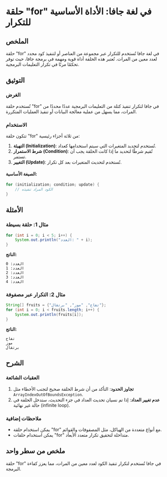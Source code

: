 <!--
Meta Description: # حلقة "for" في لغة جافا: الأداة الأساسية للتكرار ## الملخص حلقة "for" في لغة جافا تُستخدم للتكرار عبر مجموعة من العناصر أو لتنفيذ كود محدد لعدد معين ...
Meta Keywords: حلقة, العدد, جافا, ستخدم, الحلقة
-->

# حلقة "for" في لغة جافا: الأداة الأساسية للتكرار

## الملخص
حلقة "for" في لغة جافا تُستخدم للتكرار عبر مجموعة من العناصر أو لتنفيذ كود محدد لعدد معين من المرات. تُعتبر هذه الحلقة أداة قوية ومهمة في برمجة جافا، حيث توفر تحكمًا مرنًا في تكرار التعليمات البرمجية.

## التوثيق
### الغرض
تُستخدم حلقة "for" في جافا لتكرار تنفيذ كتلة من التعليمات البرمجية عددًا محددًا من المرات، مما يسهل من عملية معالجة البيانات أو تنفيذ العمليات المتكررة.

### الاستخدام
تتكون حلقة "for" من ثلاثة أجزاء رئيسية:
1. **التهيئة (Initialization)**: تُستخدم لتحديد المتغيرات التي سيتم استخدامها كعداد.
2. **شرط الاستمرار (Condition)**: تُقيم شرطًا لتحديد ما إذا كانت الحلقة يجب أن تستمر.
3. **التغيير (Update)**: تُستخدم لتحديث المتغيرات بعد كل تكرار.

#### الصيغة الأساسية:
```java
for (initialization; condition; update) {
    // الكود المراد تنفيذه
}
```

## الأمثلة
### مثال 1: حلقة بسيطة
```java
for (int i = 0; i < 5; i++) {
    System.out.println("العدد: " + i);
}
```
**الناتج:**
```
العدد: 0
العدد: 1
العدد: 2
العدد: 3
العدد: 4
```

### مثال 2: التكرار عبر مصفوفة
```java
String[] fruits = {"تفاح", "موز", "برتقال"};
for (int i = 0; i < fruits.length; i++) {
    System.out.println(fruits[i]);
}
```
**الناتج:**
```
تفاح
موز
برتقال
```

## الشرح
### العقبات الشائعة
1. **تجاوز الحدود**: التأكد من أن شرط الحلقة صحيح لتجنب الأخطاء مثل `ArrayIndexOutOfBoundsException`.
2. **عدم تغيير العداد**: إذا تم نسيان تحديث العداد في جزء التحديث، ستدخل الحلقة في حالة غير نهائية (infinite loop).

### ملاحظات إضافية
- يمكن استخدام حلقة "for" مع أنواع متعددة من الهياكل، مثل المصفوفات والقوائم.
- يمكن استخدام حلقات "for" متداخلة لتحقيق تكرار متعدد الأبعاد.

## ملخص من سطر واحد
حلقة "for" في جافا تُستخدم لتكرار تنفيذ الكود لعدد معين من المرات، مما يعزز كفاءة البرمجة.